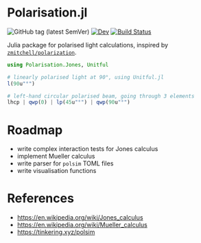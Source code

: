 # Polarisation.jl
![GitHub tag (latest SemVer)](https://img.shields.io/github/v/tag/oleskiewicz/Polarisation.jl)
[![Dev](https://img.shields.io/badge/docs-dev-blue.svg)](https://oleskiewicz.github.io/Polarisation.jl/dev)
[![Build Status](https://github.com/oleskiewicz/Polarisation.jl/workflows/CI/badge.svg)](https://github.com/oleskiewicz/Polarisation.jl/actions)

Julia package for polarised light calculations, inspired by
[`zmitchell/polarization`](https://github.com/zmitchell/polarization).

```julia
using Polarisation.Jones, Unitful

# linearly polarised light at 90°, using Unitful.jl
l(90u"°")

# left-hand circular polarised beam, going through 3 elements
lhcp | qwp(0) | lp(45u"°") | qwp(90u"°")
```

# Roadmap
- write complex interaction tests for Jones calculus
- implement Mueller calculus
- write parser for `polsim` TOML files
- write visualisation functions

# References
- <https://en.wikipedia.org/wiki/Jones_calculus>
- <https://en.wikipedia.org/wiki/Mueller_calculus>
- <https://tinkering.xyz/polsim>
